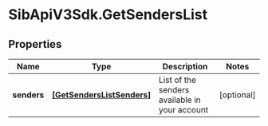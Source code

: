 # SibApiV3Sdk.GetSendersList

## Properties
Name | Type | Description | Notes
------------ | ------------- | ------------- | -------------
**senders** | [**[GetSendersListSenders]**](GetSendersListSenders.md) | List of the senders available in your account | [optional] 


